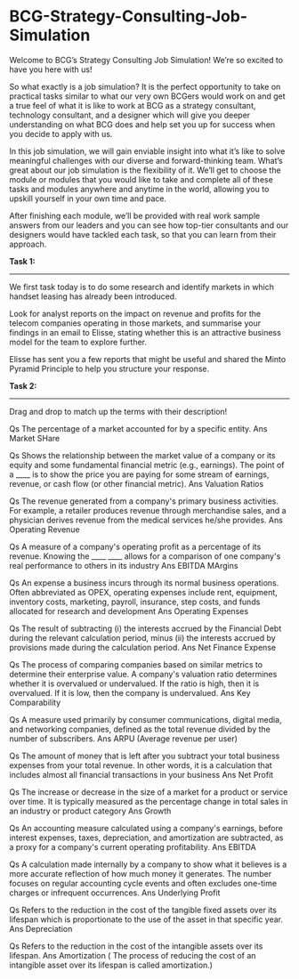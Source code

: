 # BCG-Strategy-Consulting-Job-Simulation

Welcome to BCG’s Strategy Consulting Job Simulation! We’re so excited to have you here with us!


So what exactly is a job simulation? It is the perfect opportunity to take on practical tasks similar to what our very own BCGers would work on and get a true feel of what it is like to work at BCG as a strategy consultant, technology consultant, and a designer which will give you deeper understanding on what BCG does and help set you up for success when you decide to apply with us.

In this job simulation, we will gain enviable insight into what it’s like to solve meaningful challenges with our diverse and forward-thinking team. What’s great about our job simulation is the flexibility of it. We’ll get to choose the module or modules that you would like to take and complete all of these tasks and modules anywhere and anytime in the world, allowing you to upskill yourself in your own time and pace.

After finishing each module, we’ll be provided with real work sample answers from our leaders and you can see how top-tier consultants and our designers would have tackled each task, so that you can learn from their approach.

<b>Task 1:</b>
<hr>

We first task today is to do some research and identify markets in which handset leasing has already been introduced.

Look for analyst reports on the impact on revenue and profits for the telecom companies operating in those markets, and summarise your findings in an email to Elisse, stating whether this is an attractive business model for the team to explore further.

Elisse has sent you a few reports that might be useful and shared the Minto Pyramid Principle to help you structure your response. 

<b> Task 2: </b>
<hr>

Drag and drop to match up the terms with their description!

Qs The percentage of a market accounted for by a specific entity. 
Ans Market SHare

Qs Shows the relationship between the market value of a company or its equity and some fundamental financial metric (e.g., earnings). The point of a ____ is to show the price you are paying for some stream of earnings, revenue, or cash flow (or other financial metric).
Ans Valuation Ratios

Qs The revenue generated from a company's primary business activities. For example, a retailer produces revenue through merchandise sales, and a physician derives revenue from the medical services he/she provides.
Ans Operating Revenue

Qs A measure of a company's operating profit as a percentage of its revenue. Knowing the ____ ____ allows for a comparison of one company's real performance to others in its industry
Ans EBITDA MArgins

Qs An expense a business incurs through its normal business operations. Often abbreviated as OPEX, operating expenses include rent, equipment, inventory costs, marketing, payroll, insurance, step costs, and funds allocated for research and development
Ans Operating Expenses

Qs The result of subtracting (i) the interests accrued by the Financial Debt during the relevant calculation period, minus (ii) the interests accrued by provisions made during the calculation period.
Ans Net Finance Expense

Qs The process of comparing companies based on similar metrics to determine their enterprise value. A company's valuation ratio determines whether it is overvalued or undervalued. If the ratio is high, then it is overvalued. If it is low, then the company is undervalued.
Ans Key Comparability

Qs A measure used primarily by consumer communications, digital media, and networking companies, defined as the total revenue divided by the number of subscribers.
Ans ARPU (Average revenue per user)

Qs The amount of money that is left after you subtract your total business expenses from your total revenue. In other words, it is a calculation that includes almost all financial transactions in your business
Ans Net Profit

Qs The increase or decrease in the size of a market for a product or service over time. It is typically measured as the percentage change in total sales in an industry or product category
Ans Growth

Qs An accounting measure calculated using a company's earnings, before interest expenses, taxes, depreciation, and amortization are subtracted, as a proxy for a company's current operating profitability.
Ans EBITDA

Qs A calculation made internally by a company to show what it believes is a more accurate reflection of how much money it generates. The number focuses on regular accounting cycle events and often excludes one-time charges or infrequent occurrences.
Ans Underlying Profit

Qs Refers to the reduction in the cost of the tangible fixed assets over its lifespan which is proportionate to the use of the asset in that specific year.
Ans Depreciation

Qs Refers to the reduction in the cost of the intangible assets over its lifespan.
Ans Amortization ( The process of reducing the cost of an intangible asset over its lifespan is called amortization.)



